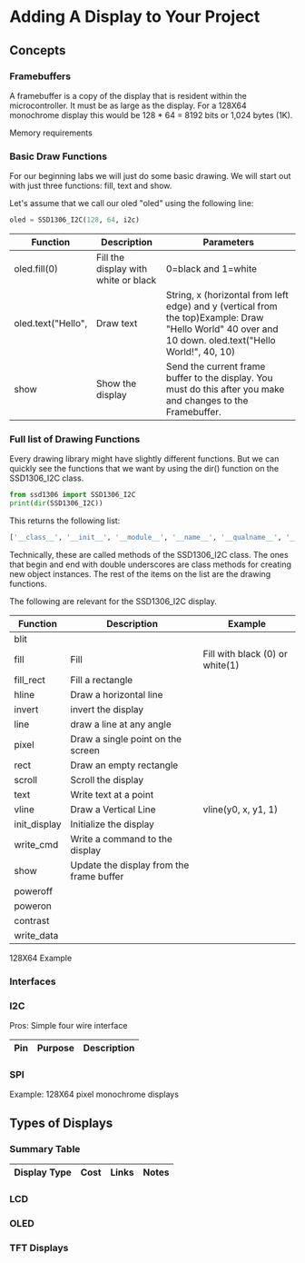 # Adding A Display to Your Project

## Concepts

### Framebuffers
A framebuffer is a copy of the display that is resident within the microcontroller.  It must be as large as the display.  For a 128X64 monochrome display this would be 128 * 64 = 8192 bits or 1,024 bytes (1K).

Memory requirements

### Basic Draw Functions

For our beginning labs we will just do some basic drawing. We will start out with just three functions: fill, text and show.

Let's assume that we call our oled "oled" using the following line:

```py
oled = SSD1306_I2C(128, 64, i2c)
```

|Function|Description|Parameters|
|--------|-----------|----------|
|oled.fill(0)|Fill the display with white or black|0=black and 1=white|
|oled.text("Hello",|Draw text|String, x (horizontal from left edge) and y (vertical from the top)Example: Draw "Hello World" 40 over and 10 down.  oled.text("Hello World!", 40, 10)|
|show|Show the display|Send the current frame buffer to the display.  You must do this after you make and changes to the Framebuffer.

### Full list of Drawing Functions

Every drawing library might have slightly different functions.  But we can quickly see the functions that we want by using the dir() function on the SSD1306_I2C class.

```py
from ssd1306 import SSD1306_I2C
print(dir(SSD1306_I2C))
```
This returns the following list:

```py
['__class__', '__init__', '__module__', '__name__', '__qualname__', '__bases__', '__dict__', 'blit', 'fill', 'fill_rect', 'hline', 'invert', 'line', 'pixel', 'rect', 'scroll', 'text', 'vline', 'init_display', 'write_cmd', 'show', 'poweroff', 'poweron', 'contrast', 'write_data']
```
Technically, these are called methods of the SSD1306_I2C class.  The ones that begin and end with double underscores are class methods for creating new object instances.  The rest of the items on the list are the drawing functions.

The following are relevant for the SSD1306_I2C display.

|Function|Description|Example|
|--------|-----------|-------|
|blit|
|fill|Fill|Fill with black (0) or white(1)|
|fill_rect|Fill a rectangle||
|hline|Draw a horizontal line||
|invert|invert the display||
|line|draw a line at any angle||
|pixel|Draw a single point on the screen||
|rect|Draw an empty rectangle||
|scroll|Scroll the display||
|text|Write text at a point||
|vline|Draw a Vertical Line|vline(y0, x, y1, 1)|
|init_display|Initialize the display||
|write_cmd|Write a command to the display||
|show|Update the display from the frame buffer||
|poweroff|||
|poweron|||
|contrast|||
|write_data|||

128X64 Example
### Interfaces

### I2C

Pros: Simple four wire interface

|Pin|Purpose|Description|
|---|-------|-----------|

### SPI

Example: 128X64 pixel monochrome displays

## Types of Displays

### Summary Table

|Display Type|Cost|Links|Notes|
|------------|----|-----|-----|

### LCD

### OLED

### TFT Displays